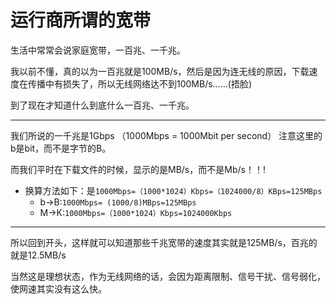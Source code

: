 # 运行商所谓的宽带

生活中常常会说家庭宽带，一百兆、一千兆。

我以前不懂，真的以为一百兆就是100MB/s，然后是因为连无线的原因，下载速度在传播中有损失了，所以无线网络达不到100MB/s……(捂脸)

到了现在才知道什么到底什么一百兆、一千兆。

---

我们所说的一千兆是1Gbps （1000Mbps = 1000Mbit per second） 注意这里的b是bit，而不是字节的B。

而我们平时在下载文件的时候，显示的是MB/s，而不是Mb/s！！!

* 换算方法如下：是`1000Mbps=（1000*1024）Kbps=（1024000/8）KBps=125MBps`
	* b->B:`1000Mbps= (1000/8)MBps=125MBps`
	* M->K:`1000Mbps=（1000*1024）Kbps=1024000Kbps`

---

所以回到开头，这样就可以知道那些千兆宽带的速度其实就是125MB/s，百兆的就是12.5MB/s

当然这是理想状态，作为无线网络的话，会因为距离限制、信号干扰、信号弱化，使网速其实没有这么快。

